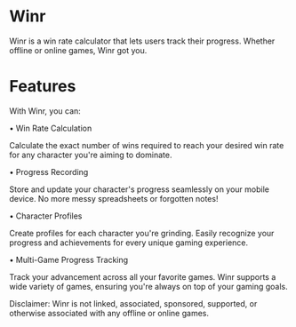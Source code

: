 # Winr

Winr is a win rate calculator that lets users track their progress. Whether offline or online games, Winr got you.

# Features

With Winr, you can:

• Win Rate Calculation
        
   Calculate the exact number of wins required to reach your desired win rate for any character you're aiming to dominate.

• Progress Recording

   Store and update your character's progress seamlessly on your mobile device. No more messy spreadsheets or forgotten notes!
        
• Character Profiles

   Create profiles for each character you're grinding. Easily recognize your progress and achievements for every unique gaming experience.

• Multi-Game Progress Tracking

   Track your advancement across all your favorite games. Winr supports a wide variety of games, ensuring you're always on top of your gaming goals.

Disclaimer:
Winr is not linked, associated, sponsored, supported, or otherwise associated with any offline or online games.
